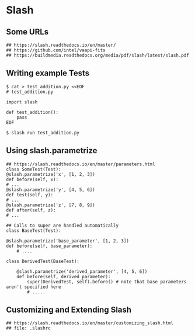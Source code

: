Slash
=====

## Some URLs

    ## https://slash.readthedocs.io/en/master/
    ## https://github.com/intel/vaapi-fits
    ## https://buildmedia.readthedocs.org/media/pdf/slash/latest/slash.pdf

## Writing example Tests

    $ cat > test_addition.py <<EOF
    # test_addition.py

    import slash

    def test_addition():
        pass
    EOF

    $ slash run test_addition.py


## Using slash.parametrize

    ## https://slash.readthedocs.io/en/master/parameters.html
    class SomeTest(Test):
    @slash.parametrize('x', [1, 2, 3])
    def before(self, x):
    # ...
    @slash.parametrize('y', [4, 5, 6])
    def test(self, y):
    # ...
    @slash.parametrize('z', [7, 8, 9])
    def after(self, z):
    # ...

    ## Calls to super are handled automatically
    class BaseTest(Test):

    @slash.parametrize('base_parameter', [1, 2, 3])
    def before(self, base_parameter):
        # ....

    class DerivedTest(BaseTest):

        @slash.parametrize('derived_parameter', [4, 5, 6])
        def before(self, derived_parameter):
            super(DerivedTest, self).before() # note that base parameters aren't specified here
            # .....

## Customizing and Extending Slash

    ## https://slash.readthedocs.io/en/master/customizing_slash.html
    ## file: .slashrc
